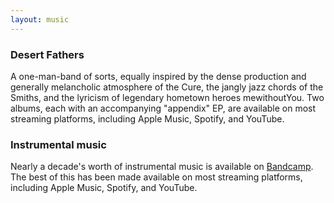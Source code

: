```yaml
---
layout: music
---
```


### Desert Fathers

A one-man-band of sorts, equally inspired by the dense production and generally melancholic atmosphere of the Cure, the jangly jazz chords of the Smiths, and the lyricism of legendary hometown heroes mewithoutYou. Two albums, each with an accompanying "appendix" EP, are available on most streaming platforms, including Apple Music, Spotify, and YouTube. 

### Instrumental music

Nearly a decade's worth of instrumental music is available on [Bandcamp](https://taylorshiroff.bandcamp.com). The best of this has been made available on most streaming platforms, including Apple Music, Spotify, and YouTube. 
